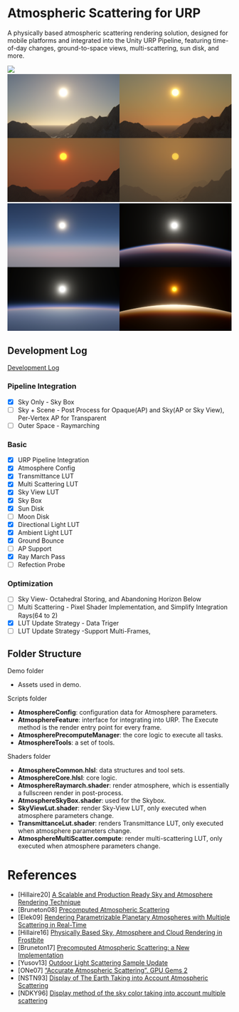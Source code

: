 # Atmospheric Scattering for URP
A physically based atmospheric scattering rendering solution, designed for mobile platforms and integrated into the Unity URP Pipeline, featuring time-of-day changes, ground-to-space views, multi-scattering, sun disk, and more.

![](Documentation~/Atmosphere2.gif)
![](Documentation~/Atmosphere1.png) 
![](Documentation~/Atmosphere2.png)

##  Development Log
[Development Log](https://jojo-lyu.notion.site/Atmosphere-Developing-0216c5732f3a40b78fa9847e79ba342d?pvs=4)
### Pipeline Integration

- [x]  Sky Only - Sky Box
- [ ]  Sky + Scene - Post Process for Opaque(AP) and Sky(AP or Sky View), Per-Vertex AP for Transparent
- [ ]  Outer Space - Raymarching

### Basic

- [x]  URP Pipeline Integration
- [x]  Atmosphere Config
- [x]  Transmittance LUT
- [x]  Multi Scattering LUT
- [x]  Sky View LUT
- [x]  Sky Box
- [x]  Sun Disk
- [ ]  Moon Disk
- [x]  Directional Light LUT
- [x]  Ambient Light LUT
- [x]  Ground Bounce
- [ ]  AP Support
- [x]  Ray March Pass
- [ ]  Refection Probe

### Optimization

- [ ]  Sky View- Octahedral Storing, and Abandoning Horizon Below
- [ ]  Multi Scattering - Pixel Shader Implementation, and Simplify Integration Rays(64 to 2)
- [x]  LUT Update Strategy - Data Triger
- [ ]  LUT Update Strategy -Support Multi-Frames,

## Folder Structure

Demo folder
  - Assets used in demo.
    
Scripts folder
  - **AtmosphereConfig**: configuration data for Atmosphere parameters.
  - **AtmosphereFeature**: interface for integrating into URP. The Execute method is the render entry point for every frame.
  - **AtmospherePrecomputeManager**: the core logic to execute all tasks.
  - **AtmosphereTools**: a set of tools.
    
Shaders folder
  - **AtmosphereCommon.hlsl**: data structures and tool sets.
  - **AtmosphereCore.hlsl**: core logic.
  - **AtmosphereRaymarch.shader**: render atmosphere, which is essentially a fullscreen render in post-process.
  - **AtmosphereSkyBox.shader**: used for the Skybox.
  - **SkyViewLut.shader**: render Sky-View LUT, only executed when atmosphere parameters change.
  - **TransmittanceLut.shader**: renders Transmittance LUT, only executed when atmosphere parameters change.
  - **AtmosphereMultiScatter.compute**: render multi-scattering LUT, only executed when atmosphere parameters change.

# References
- [Hillaire20] [A Scalable and Production Ready Sky and Atmosphere Rendering Technique](https://sebh.github.io/publications/egsr2020.pdf)
- [Bruneton08] [Precomputed Atmospheric Scattering](https://hal.inria.fr/inria-00288758/document)
- [Elek09] [Rendering Parametrizable Planetary Atmospheres with Multiple Scattering in Real-Time](http://www.cescg.org/CESCG-2009/papers/PragueCUNI-Elek-Oskar09.pdf)
- [Hillaire16] [Physically Based Sky, Atmosphere and Cloud Rendering in Frostbite](https://media.contentapi.ea.com/content/dam/eacom/frostbite/files/s2016-pbs-frostbite-sky-clouds-new.pdf)
- [Bruneton17] [Precomputed Atmospheric Scattering: a New Implementation](https://ebruneton.github.io/precomputed_atmospheric_scattering/)
- [Yusov13] [Outdoor Light Scattering Sample Update](https://www.intel.com/content/dam/develop/external/us/en/documents/outdoor-light-scattering-update.pdf)
- [ONe07] [“Accurate Atmospheric Scattering”. GPU Gems 2](https://developer.nvidia.com/gpugems/gpugems2/part-ii-shading-lighting-and-shadows/chapter-16-accurate-atmospheric-scattering)
- [NSTN93] [Display of The Earth Taking into Account Atmospheric Scattering](https://dl.acm.org/doi/pdf/10.1145/166117.166140)
- [NDKY96] [Display method of the sky color taking into account multiple scattering](http://nishitalab.org/user/nis/cdrom/skymul.pdf)
